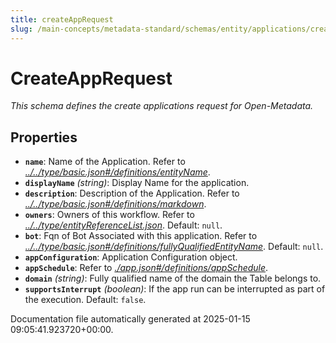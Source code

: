 ```yaml
---
title: createAppRequest
slug: /main-concepts/metadata-standard/schemas/entity/applications/createapprequest
---
```


# CreateAppRequest

*This schema defines the create applications request for Open-Metadata.*

## Properties

- **`name`**: Name of the Application. Refer to *[../../type/basic.json#/definitions/entityName](#/../type/basic.json#/definitions/entityName)*.
- **`displayName`** *(string)*: Display Name for the application.
- **`description`**: Description of the Application. Refer to *[../../type/basic.json#/definitions/markdown](#/../type/basic.json#/definitions/markdown)*.
- **`owners`**: Owners of this workflow. Refer to *[../../type/entityReferenceList.json](#/../type/entityReferenceList.json)*. Default: `null`.
- **`bot`**: Fqn of Bot Associated with this application. Refer to *[../../type/basic.json#/definitions/fullyQualifiedEntityName](#/../type/basic.json#/definitions/fullyQualifiedEntityName)*. Default: `null`.
- **`appConfiguration`**: Application Configuration object.
- **`appSchedule`**: Refer to *[./app.json#/definitions/appSchedule](#app.json#/definitions/appSchedule)*.
- **`domain`** *(string)*: Fully qualified name of the domain the Table belongs to.
- **`supportsInterrupt`** *(boolean)*: If the app run can be interrupted as part of the execution. Default: `false`.


Documentation file automatically generated at 2025-01-15 09:05:41.923720+00:00.
